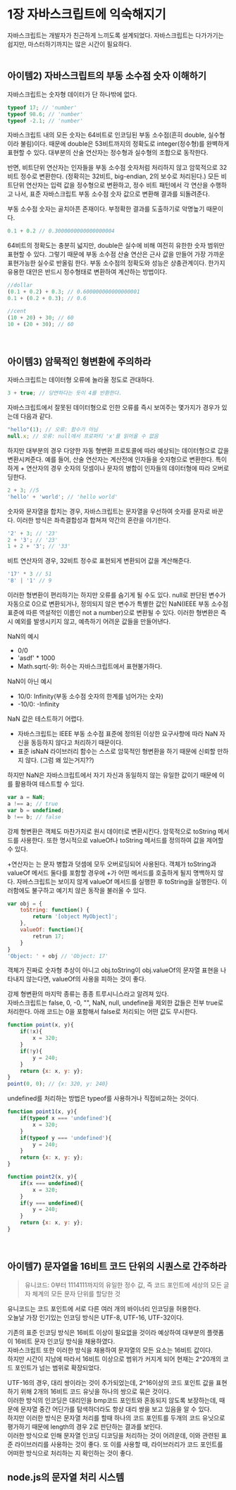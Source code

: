 # 1장 자바스크립트에 익숙해지기
자바스크립트는 개발자가 친근하게 느끼도록 설계되었다. 자바스크립트는 다가가기는 쉽지만, 마스터하기까지는 많은 시간이 필요하다.<br>
<br>

## 아이템2) 자바스크립트의 부동 소수점 숫자 이해하기
자바스크립트는 숫자형 데이터가 단 하나밖에 없다.<br>
```javascript
typeof 17; // 'number'
typeof 98.6; // 'number'
typeof -2.1; // 'number'
```
자바스크립트 내의 모든 숫자는 64비트로 인코딩된 부동 소수점(흔히 double, 실수형이라 불림)이다. 때문에 double은 53비트까지의 정확도로 integer(정수형)를 완벽하게 표현할 수 있다. 대부분의 산술 연산자는 정수형과 실수형의 조합으로 동작한다.<br>

반면, 비트단위 연산자는 인자들을 부동 소수점 숫자처럼 처리하지 않고 암묵적으로 32비트 정수로 변환한다. (정확히는 32비트, big-endian, 2의 보수로 처리된다.) 모든 비트단위 연산자는 입력 값을 정수형으로 변환하고, 정수 비트 패턴에서 각 연산을 수행하고 나서, 표준 자바스크립트 부동 소수점 숫자 값으로 변환해 결과를 되돌려준다.<br>

부동 소수점 숫자는 골치아픈 존재이다. 부정확한 결과를 도출하기로 악명높기 때문이다.
```javascript
0.1 + 0.2 // 0.3000000000000000004
```
64비트의 정확도는 충분히 넓지만, double은 실수에 비해 여전히 유한한 숫자 범위만 표현할 수 있다. 그렇기 때문에 부동 소수점 산술 연산은 근사 값을 만들어 가장 가까운 표현가능한 실수로 반올림 한다. 부동 소수점의 정확도와 성능은 상충관계이다. 한가지 유용한 대안은 반드시 정수형태로 변환하여 계산하는 방법이다.
```javascript
//dollar
(0.1 + 0.2) + 0.3; // 0.600000000000000001
0.1 + (0.2 + 0.3); // 0.6

//cent
(10 + 20) + 30; // 60
10 + (20 + 30); // 60
```
<br>

## 아이템3) 암묵적인 형변환에 주의하라
자바스크립트는 데이터형 오류에 놀라울 정도로 관대하다.<br>
```javascript
3 + true; // 당연하다는 듯이 4를 반환한다.
```
자바스크립트에서 잘못된 데이터형으로 인한 오류를 즉시 보여주는 몇가지가 경우가 있는데 다음과 같다.<br>
```javascript
"hello"(1); // 오류: 함수가 아님
null.x; // 오류: null에서 프로퍼티 'x'를 읽어올 수 없음
```
하지만 대부분의 경우 다양한 자동 형변환 프로토콜에 따라 예상되는 데이터형으로 값을 변환시켜준다. 예를 들어, 산술 연산자는 계산전에 인자들을 숫자형으로 변환한다. 특이하게 + 연산자의 경우 숫자의 덧셈이나 문자의 병합이 인자들의 데이터형에 따라 오버로딩한다.
```javascript
2 + 3; //5
'hello' + 'world'; // 'hello world'
```
숫자와 문자열을 합치는 경우, 자바스크립트는 문자열을 우선하여 숫자를 문자로 바꾼다. 이러한 방식은 좌측결합성과 합쳐져 약간의 혼란을 야기한다.
```javascript
'2' + 3; // '23'
2 + '3'; // '23'
1 + 2 + '3'; // '33'
```
비트 연산자의 경우, 32비트 정수로 표현되게 변환되어 값을 계산해준다. 
```javascript
'17' * 3 // 51
'8' | '1' // 9
```
이러한 형변환이 편리하기는 하지만 오류를 숨기게 될 수도 있다. null로 판단된 변수가 자동으로 0으로 변환되거나, 정의되지 않은 변수가 특별한 값인 NaN(IEEE 부동 소수점 표준에 따른 역설적인 이름인 not a number)으로 변환될 수 있다. 이러한 형변환은 즉시 예외를 발생시키지 않고, 예측하기 어려운 값들을 만들어낸다.<br>

NaN의 예시
- 0/0
- 'asdf' * 1000
- Math.sqrt(-9): 허수는 자바스크립트에서 표현불가하다.

NaN이 아닌 예시
- 10/0: Infinity(부동 소수점 숫자의 한계를 넘어가는 숫자)
- -10/0: -Infinity

NaN 값은 테스트하기 어렵다.
- 자바스크립트는 IEEE 부동 소수점 표준에 정의된 이상한 요구사항에 따라 NaN 자신을 동등하지 않다고 처리하기 때문이다.
- 표준 isNaN 라이브러리 함수는 스스로 암묵적인 형변환을 하기 때문에 신뢰할 만하지 않다. (그럼 왜 있는거지??)

하지만 NaN은 자바스크립트에서 자기 자신과 동일하지 않는 유일한 값이기 때문에 이를 활용하여 테스트할 수 있다.<br>
```javascript
var a = NaN;
a !== a; // true
var b = undefined;
b !== b; // false
```
강제 형변환은 객체도 마찬가지로 원시 데이터로 변환시킨다. 암묵적으로 toString 메서드를 사용한다. 또한 명시적으로 valueOf나 toString 메서드를 정의하여 값을 제어할 수 있다.<br>

+연산자는 는 문자 병합과 덧셈에 모두 오버로딩되어 사용된다. 객체가 toString과 valueOf 메서드 둘다를 포함할 경우에 +가 어떤 메서드를 호출하게 될지 명백하지 않다. 자바스크립트는 보이지 않게 valueOf 메서드를 실행한 후 toString을 실행한다. 이러함에도 불구하고 예기치 않은 동작을 불러올 수 있다.
```javascript
var obj = {
    toString: function() {
        return '[object MyObject]';
    },
    valueOf: function(){
        retrun 17;
    }
}
'Object: ' + obj // 'Object: 17'
```
객체가 진짜로 숫자형 추상이 아니고 obj.toString이 obj.valueOf의 문자열 표현을 나타내지 않는다면, valueOf의 사용을 피하는 것이 좋다.<br>

강제 형변환의 마지막 종류는 종종 트루시니스라고 알려져 있다.<br>
자바스크립트는 false, 0, -0, "", NaN, null, undefine을 제외한 값들은 전부 true로 처리한다. 아래 코드는 0을 포함해서 false로 처리되는 어떤 값도 무시한다.
```javascript
function point(x, y){
    if(!x){
        x = 320;
    }
    if(!y){
        y = 240;
    }
    return {x: x, y: y};
}
point(0, 0); // {x: 320, y: 240}
```
undefined를 처리하는 방법은 typeof를 사용하거나 직접비교하는 것이다.
```javascript
function point1(x, y){
    if(typeof x === 'undefined'){
        x = 320;
    }
    if(typeof y === 'undefined'){
        y = 240;
    }
    return {x: x, y: y};
}

function point2(x, y){
    if(x === undefined){
        x = 320;
    }
    if(y === undefined){
        y = 240;
    }
    return {x: x, y: y};
}
```
<br>

## 아이템7) 문자열을 16비트 코드 단위의 시퀀스로 간주하라
> 유니코드: 0부터 1114111까지의 유일한 정수 값, 즉 코드 포인트에 세상의 모든 글자 체계의 모든 문자 단위를 할당한 것

유니코드는 코드 포인트에 서로 다른 여러 개의 바이너리 인코딩을 허용한다.<br>
오늘날 가장 인기있는 인코딩 방식은 UTF-8, UTF-16, UTF-32이다.<br>

기존의 표준 인코딩 방식은 16비트 이상이 필요없을 것이라 예상하여 대부분의 플랫폼이 16비트 문자 인코딩 방식을 채용하였다.<br>
자바스크립트 또한 이러한 방식을 채용하여 문자열의 모든 요소는 16비트 값이다.<br>
하지만 시간이 지남에 따라서 16비트 이상으로 범위가 커지게 되어 현재는 2^20개의 코드 포인트가 넘는 범위로 확장되었다.<br>

UTF-16의 경우, 대리 쌍이라는 것이 추가되었는데, 2^16이상의 코드 포인트 값을 표현하기 위해 2개의 16비트 코드 유닛을 하나의 쌍으로 묶은 것이다.<br>
이러한 방식의 인코딩은 대리인을 bmp코드 포인트와 혼동되지 않도록 보장하는데, 때문에 문자열 중간 어딘가를 탐색하더라도 항상 대리 쌍을 보고 있음을 알 수 있다.<br>
하지만 이러한 방식은 문자열 처리를 할때 하나의 코드 포인트를 두개의 코드 유닛으로 평가하기 때문에 length의 경우 2로 판단하는 결과를 보인다.<br>
이러한 방식으로 인해 문자열 인코딩 디코딩을 처리하는 것이 어려운데, 이와 관련된 표준 라이브러리를 사용하는 것이 좋다. 또 이를 사용할 때, 라이브러리가 코드 포인트를 어떠한 방식으로 처리하는 지 확인하는 것이 좋다.<br>

## node.js의 문자열 처리 시스템